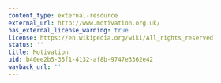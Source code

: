 ```yaml
---
content_type: external-resource
external_url: http://www.motivation.org.uk/
has_external_license_warning: true
license: https://en.wikipedia.org/wiki/All_rights_reserved
status: ''
title: Motivation
uid: b40ee2b5-35f1-4132-af8b-9747e3362e42
wayback_url: ''
---
```

